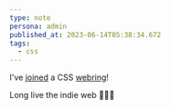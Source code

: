 ```yaml
---
type: note
persona: admin
published_at: 2023-06-14T05:38:34.672
tags: 
  - css
---
```


I've [joined](https://CS.Sjoy.lol) a CSS [webring](https://en.wikipedia.org/wiki/Webring)!

Long live the indie web 🤘🏻💀